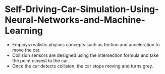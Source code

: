 # Self-Driving-Car-Simulation-Using-Neural-Networks-and-Machine-Learning

- Employs realistic physics concepts such as friction and acceleration to move the car.
- Collision sensors are designed using the intersection formula and take the point closest to the car.
- Once the car detects collision, the car stops moving and turns grey.
